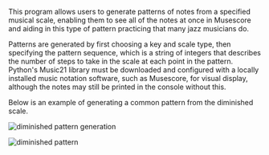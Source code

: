 This program allows users to generate patterns of notes from a specified musical scale, enabling them to see all of the notes at once in Musescore and aiding in this type of pattern practicing that many jazz musicians do.

Patterns are generated by first choosing a key and scale type, then specifying the pattern sequence, which is a string of integers that describes the number of steps to take in the scale at each point in the pattern.
Python's Music21 library must be downloaded and configured with a locally installed music notation software, such as Musescore, for visual display, although the notes may still be printed in the console without this.

Below is an example of generating a common pattern from the diminished scale.

![diminished pattern generation](https://github.com/user-attachments/assets/b17af65b-2e02-4e8c-a26c-5206e19282e2)

![diminished pattern](https://github.com/user-attachments/assets/a16f2bb4-f063-4a09-9d6d-2d1b52aeb3a5)

